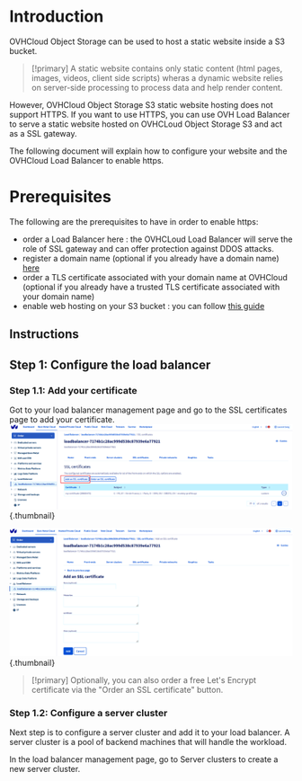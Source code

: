 
# Introduction

OVHCloud Object Storage can be used to host a static website inside a S3 bucket.

> [!primary]
> A static website contains only static content (html pages, images, videos, client side scripts) wheras a dynamic website relies on server-side processing to process data and help render content.

However, OVHCloud Object Storage S3 static website hosting does not support HTTPS. If you want to use HTTPS, you can use OVH Load Balancer to serve a static website hosted on OVHCLoud Object Storage S3 and act as a SSL gateway.

The following document will explain how to configure your website and the OVHCloud Load Balancer to enable https.


# Prerequisites

The following are the prerequisites to have in order to enable https:
* order a Load Balancer here : the OVHCLoud Load Balancer will serve the role of SSL gateway and can offer protection against DDOS attacks.
* register a domain name (optional if you already have a domain name) [here](https://www.ovhcloud.com/fr/domains/)
* order a TLS certificate associated with your domain name at OVHCloud (optional if you already have a trusted TLS certificate associated with your domain name)
* enable web hosting on your S3 bucket : you can follow [this guide](/pages/cloud/storage/object_storage/s3_website)


## Instructions
  
## Step 1: Configure the load balancer

### Step 1.1: Add your certificate

Got to your load balancer management page and go to the SSL certificates page to add your certificate.
![Upload certificate](images/cert-creation.PNG){.thumbnail}


![Upload certificate](images/cert-creation-2.PNG){.thumbnail}


> [!primary]
> Optionally, you can also order a free Let's Encrypt certificate via the "Order an SSL certificate" button.


### Step 1.2: Configure a server cluster

Next step is to configure a server cluster and add it to your load balancer. A server cluster is a pool of backend machines that will handle the workload.

In the load balancer management page, go to Server clusters to create a new server cluster.

